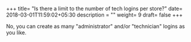 +++
title= "Is there a limit to the number of tech logins per store?"
date= 2018-03-01T11:59:02+05:30
description = ""
weight= 9
draft= false
+++

No, you can create as many "administrator" and/or "technician" logins as you like.
